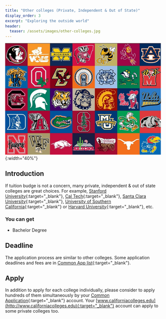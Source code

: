 ```yaml
---
title: "Other colleges (Private, Independent & Out of State)"
display_order: 3
excerpt: "Exploring the outside world"
header:
  teaser: /assets/images/other-colleges.jpg
---
```

![Many college flags](/assets/images/other-colleges.jpg){:width="40%"}
## Introduction
If tuition budge is not a concern, many private, independent & out of state colleges are great choices. For example, [Stanford University](https://www.stanford.edu/){:target="_blank"}, [Cal Tech](https://www.caltech.edu/){:target="_blank"}, [Santa Clara University](https://www.scu.edu/){:target="_blank"}, [University of Southern California](https://www.usc.edu/){:target="_blank"} or [Harvard University](https://www.harvard.edu/){:target="_blank"}, etc.

### You can get
- Bachelor Degree


## Deadline
The application process are similar to other colleges. Some application deadlines and fees are in [Common App list](https://content.commonapp.org/Files/ReqGrid.pdf){:target="_blank"}.

## Apply
In addition to apply for each college individually, please consider to apply hundreds of them simultaneously by your [Common Application](https://www.commonapp.org){:target="_blank"} account. Your [www.californiacolleges.edu](http://www.californiacolleges.edu){:target="_blank"} account can apply to some private colleges too.

